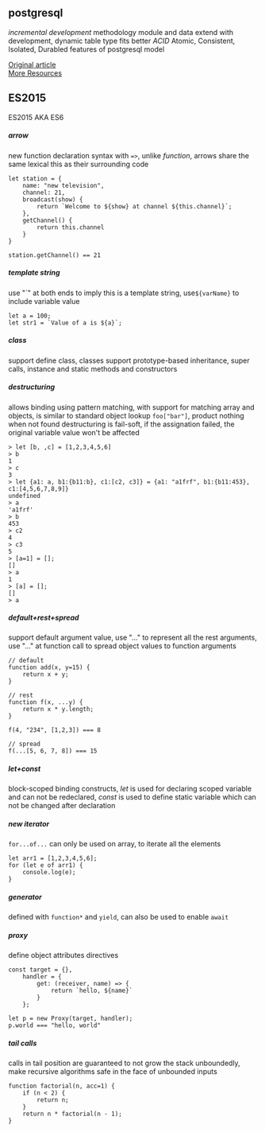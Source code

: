 
## postgresql
*incremental development*
methodology module and data extend with development, dynamic table type fits better
*ACID*
Atomic, Consistent, Isolated, Durabled  features of postgresql model

[Original article](https://github.com/lukehoban/es6features#readme)  
[More Resources](https://github.com/rse/es6-features)

## ES2015
ES2015 AKA ES6

##### arrow
new function declaration syntax with `=>`, unlike *function*, arrows share the same lexical this as their surrounding code

```
let station = {
    name: "new television",
    channel: 21,
    broadcast(show) {
        return `Welcome to ${show} at channel ${this.channel}`;
    },
    getChannel() {
        return this.channel
    }
}

station.getChannel() == 21
```

##### template string
use "\`" at both ends to imply this is a template string, use`${varName}` to include variable value

```
let a = 100;
let str1 = `Value of a is ${a}`;
```

##### class
support define class, classes support prototype-based inheritance, super calls, instance and static methods and constructors


##### destructuring
allows binding using pattern matching, with support for matching array and objects, is similar to standard object lookup `foo["bar"]`, product nothing when not found
destructuring is fail-soft, if the assignation failed, the original variable value won't be affected

```
> let [b, ,c] = [1,2,3,4,5,6]
> b
1
> c
3
> let {a1: a, b1:{b11:b}, c1:[c2, c3]} = {a1: "a1frf", b1:{b11:453}, c1:[4,5,6,7,8,9]}
undefined
> a
'a1frf'
> b
453
> c2
4
> c3
5
> [a=1] = [];
[]
> a
1
> [a] = [];
[]
> a
```

##### default+rest+spread
support default argument value, use "..." to represent all the rest arguments, use "..." at function call to spread object values to function arguments

```
// default
function add(x, y=15) {
    return x + y;
}

// rest
function f(x, ...y) {
    return x * y.length;
}

f(4, "234", [1,2,3]) === 8

// spread
f(...[5, 6, 7, 8]) === 15
```

##### let+const
block-scoped binding constructs, *let* is used for declaring scoped variable and can not be redeclared, *const* is used to define static variable which can not be changed after declaration

##### new iterator
`for...of...`
can only be used on array, to iterate all the elements

```
let arr1 = [1,2,3,4,5,6];
for (let e of arr1) {
    console.log(e);
}
```

##### generator
defined with `function*` and `yield`, can also be used to enable `await`

##### proxy
define object attributes directives

```
const target = {},
    handler = {
        get: (receiver, name) => {
            return `hello, ${name}`
        }
    };

let p = new Proxy(target, handler);
p.world === "hello, world"
```


##### tail calls
calls in tail position are guaranteed to not grow the stack unboundedly, make recursive algorithms safe in the face of unbounded inputs

```
function factorial(n, acc=1) {
    if (n < 2) {
        return n;
    }
    return n * factorial(n - 1);
}
```

